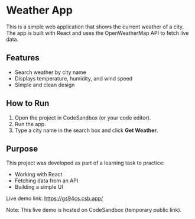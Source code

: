 # Weather App

This is a simple web application that shows the current weather of a city.  
The app is built with React and uses the OpenWeatherMap API to fetch live data.

## Features
- Search weather by city name
- Displays temperature, humidity, and wind speed
- Simple and clean design

## How to Run
1. Open the project in CodeSandbox (or your code editor).
2. Run the app.
3. Type a city name in the search box and click **Get Weather**.

## Purpose
This project was developed as part of a learning task to practice:
- Working with React
- Fetching data from an API
- Building a simple UI

Live demo link: https://gs94cs.csb.app/ 
  
Note: This live demo is hosted on CodeSandbox (temporary public link).
  





